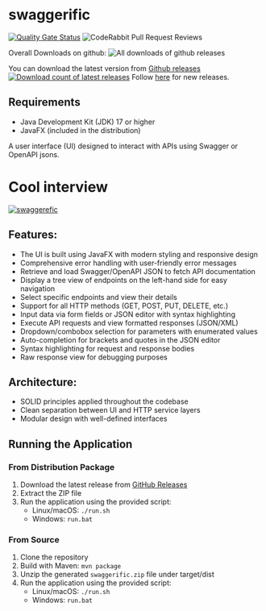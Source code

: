 # swaggerific

[![Quality Gate Status](https://sonarcloud.io/api/project_badges/measure?project=ozkanpakdil_swaggerific&metric=alert_status)](https://sonarcloud.io/summary/new_code?id=ozkanpakdil_swaggerific) ![CodeRabbit Pull Request Reviews](https://img.shields.io/coderabbit/prs/github/ozkanpakdil/swaggerific?labelColor=171717&color=FF570A&link=https%3A%2F%2Fcoderabbit.ai&label=CodeRabbit%20Reviews)

Overall Downloads on
github: ![All downloads of github releases](https://img.shields.io/github/downloads/ozkanpakdil/swaggerific/total)

You can download the latest version
from [Github releases ![Download count of latest releases](https://img.shields.io/github/downloads/ozkanpakdil/swaggerific/latest/total.svg)](https://github.com/ozkanpakdil/swaggerific/releases)
Follow [here](https://bsky.app/profile/swaggerific.bsky.social) for new releases.

## Requirements

- Java Development Kit (JDK) 17 or higher
- JavaFX (included in the distribution)

A user interface (UI) designed to interact with APIs using Swagger or OpenAPI jsons.

# Cool interview

[![swaggerefic](http://img.youtube.com/vi/3_T0LDZ-Wt4/0.jpg)](http://www.youtube.com/watch?v=3_T0LDZ-Wt4 "How to use swaggerific and interview with ozkan pakdil")

## Features:

- The UI is built using JavaFX with modern styling and responsive design
- Comprehensive error handling with user-friendly error messages
- Retrieve and load Swagger/OpenAPI JSON to fetch API documentation
- Display a tree view of endpoints on the left-hand side for easy navigation
- Select specific endpoints and view their details
- Support for all HTTP methods (GET, POST, PUT, DELETE, etc.)
- Input data via form fields or JSON editor with syntax highlighting
- Execute API requests and view formatted responses (JSON/XML)
- Dropdown/combobox selection for parameters with enumerated values
- Auto-completion for brackets and quotes in the JSON editor
- Syntax highlighting for request and response bodies
- Raw response view for debugging purposes

## Architecture:

- SOLID principles applied throughout the codebase
- Clean separation between UI and HTTP service layers
- Modular design with well-defined interfaces

## Running the Application

### From Distribution Package

1. Download the latest release from [GitHub Releases](https://github.com/ozkanpakdil/swaggerific/releases)
2. Extract the ZIP file
3. Run the application using the provided script:
    - Linux/macOS: `./run.sh`
    - Windows: `run.bat`

### From Source

1. Clone the repository
2. Build with Maven: `mvn package`
3. Unzip the generated `swaggerific.zip` file under target/dist
4. Run the application using the provided script:
    - Linux/macOS: `./run.sh`
    - Windows: `run.bat`
